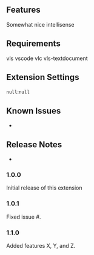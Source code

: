 ## Features

Somewhat nice intellisense

## Requirements

vls
vscode
vlc
vls-textdocument

## Extension Settings

`null`:`null`

## Known Issues

-
## Release Notes

-

### 1.0.0

Initial release of this extension

### 1.0.1

Fixed issue #.

### 1.1.0

Added features X, Y, and Z.

